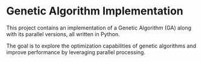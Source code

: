 # Genetic Algorithm Implementation

This project contains an implementation of a Genetic Algorithm (GA) along with its parallel versions, all written in Python.

The goal is to explore the optimization capabilities of genetic algorithms and improve performance by leveraging parallel processing.

